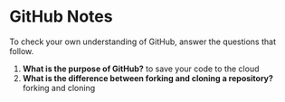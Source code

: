 # GitHub Notes

To check your own understanding of GitHub, answer the questions that follow.

1. **What is the purpose of GitHub?** to save your code to the cloud
1. **What is the difference between forking and cloning a repository?** forking and cloning
